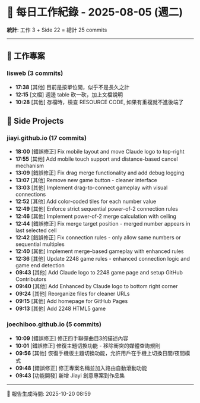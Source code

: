 # 📅 每日工作紀錄 - 2025-08-05 (週二)

**統計**: 工作 3 + Side 22 = 總計 25 commits

---

## 💼 工作專案

### lisweb (3 commits)

- **17:38** [其他] 目前是按單位開，似乎不是長久之計
- **12:15** [文檔] 週邊 table 砍一砍，加上文檔說明
- **10:28** [其他] 存檔時，檢查 RESOURCE CODE, 如果有重複就不進後端了

## 🎨 Side Projects

### jiayi.github.io (17 commits)

- **18:00** [錯誤修正] Fix mobile layout and move Claude logo to top-right
- **17:55** [其他] Add mobile touch support and distance-based cancel mechanism
- **13:09** [錯誤修正] Fix drag merge functionality and add debug logging
- **13:07** [其他] Remove new game button - cleaner interface
- **13:03** [其他] Implement drag-to-connect gameplay with visual connections
- **12:52** [其他] Add color-coded tiles for each number value
- **12:49** [其他] Enforce strict sequential power-of-2 connection rules
- **12:46** [其他] Implement power-of-2 merge calculation with ceiling
- **12:44** [錯誤修正] Fix merge target position - merged number appears in last selected cell
- **12:42** [錯誤修正] Fix connection rules - only allow same numbers or sequential multiples
- **12:40** [其他] Implement merge-based gameplay with enhanced rules
- **12:36** [其他] Update 2248 game rules - enhanced connection logic and game end detection
- **09:43** [其他] Add Claude logo to 2248 game page and setup GitHub Contributors
- **09:40** [其他] Add Enhanced by Claude logo to bottom right corner
- **09:24** [其他] Reorganize files for cleaner URLs
- **09:15** [其他] Add homepage for GitHub Pages
- **09:13** [其他] Add 2248 HTML5 game

### joechiboo.github.io (5 commits)

- **10:09** [錯誤修正] 修正四手聯彈曲目3的描述內容
- **10:01** [錯誤修正] 修復主題切換功能 - 移除衝突的媒體查詢規則
- **09:56** [其他] 恢復手機版主題切換功能，允許用戶在手機上切換日間/夜間模式
- **09:48** [錯誤修正] 修正專案名稱並加入路由自動滾動功能
- **09:43** [功能開發] 新增 Jiayi 創意專案到作品集

---

📅 報告生成時間: 2025-10-20 08:59
